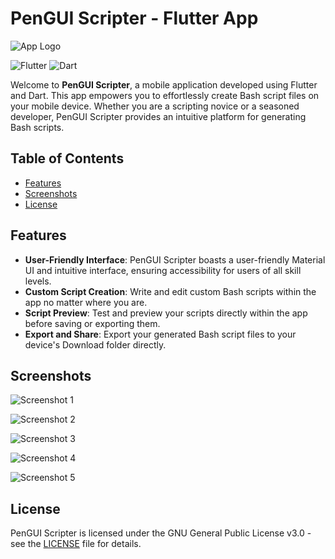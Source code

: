 # PenGUI Scripter - Flutter App

![App Logo](https://github.com/mechano59/Pengui-Scripter/blob/main/app-icon.png)

![Flutter](https://img.shields.io/badge/Flutter-3.10.5-blue)
![Dart](https://img.shields.io/badge/Dart-3.0.5-green)

Welcome to **PenGUI Scripter**, a mobile application developed using Flutter and Dart. This app empowers you to effortlessly create Bash script files on your mobile device. Whether you are a scripting novice or a seasoned developer, PenGUI Scripter provides an intuitive platform for generating Bash scripts.

## Table of Contents
- [Features](#features)
- [Screenshots](#screenshots)
- [License](#license)

## Features

- **User-Friendly Interface**: PenGUI Scripter boasts a user-friendly Material UI and intuitive interface, ensuring accessibility for users of all skill levels.
- **Custom Script Creation**: Write and edit custom Bash scripts within the app no matter where you are.
- **Script Preview**: Test and preview your scripts directly within the app before saving or exporting them.
- **Export and Share**: Export your generated Bash script files to your device's Download folder directly.

## Screenshots

![Screenshot 1](https://github.com/mechano59/Pengui-Scripter/blob/main/screenshots/Screenshot-01.jpg)


![Screenshot 2](https://github.com/mechano59/Pengui-Scripter/blob/main/screenshots/Screenshot-02.jpg)


![Screenshot 3](https://github.com/mechano59/Pengui-Scripter/blob/main/screenshots/Screenshot-03.jpg)

![Screenshot 4](https://github.com/mechano59/Pengui-Scripter/blob/main/screenshots/Screenshot-04.jpg)

![Screenshot 5](https://github.com/mechano59/Pengui-Scripter/blob/main/screenshots/Screenshot-05.jpg)


## License

PenGUI Scripter is licensed under the GNU General Public License v3.0 - see the [LICENSE](https://github.com/mechano59/Pengui-Scripter/blob/main/LICENSE) file for details.
